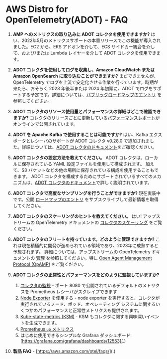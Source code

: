 # AWS Distro for OpenTelemetry(ADOT) - FAQ

1. **AMP へのメトリクスの取り込みに ADOT コレクタを使用できますか?**
    はい、2022年5月のメトリクスサポートの本番リリースでこの機能が導入されました。EC2 から、EKS アドオンを介して、ECS サイドカー統合を介して、および/または Lambda レイヤーを介して ADOT コレクタを使用できます。

1. **ADOT コレクタを使用してログを収集し、Amazon CloudWatch または Amazon OpenSearch に取り込むことができますか?**
    まだできませんが、OpenTelemetry でログを上流で安定化させる作業を行っています。時期が来たら、おそらく 2023 年後半または 2024 年初頭に、ADOT でログをサポートする予定です。詳細については、[パブリックロードマップのエントリ](https://github.com/aws-observability/aws-otel-community/issues/11) を参照してください。

1. **ADOT コレクタのリソース使用量とパフォーマンスの詳細はどこで確認できますか?**
    コレクタのリリースごとに更新している[パフォーマンスレポート](https://aws-observability.github.io/aws-otel-collector/benchmark/report)がオンラインで公開されています。

1. **ADOT を Apache Kafka で使用することは可能ですか?**
    はい、Kafka エクスポータとレシーバのサポートが ADOT コレクタ v0.28.0 で追加されました。詳細については、[ADOT コレクタのドキュメント](https://aws-otel.github.io/docs/components/kafka-receiver-exporter)をご確認ください。

1. **ADOT コレクタの設定方法を教えてください。**
    ADOT コレクタは、ローカルに保存されている YAML 設定ファイルを使用して構成されます。 加えて、S3 バケットなどの他の場所に保存されている構成を使用することもできます。 ADOT コレクタを構成するためにサポートされているすべてのメカニズムは、[ADOT コレクタのドキュメント](https://aws-otel.github.io/docs/components/confmap-providers)で詳しく説明されています。

1. **ADOT コレクタで高度なサンプリングを行うことができますか?**
    現在実装中です。公開 [ロードマップのエントリ](https://github.com/aws-observability/aws-otel-collector/issues/1135) をサブスクライブして最新情報を取得してください。

1. **ADOT コレクタのスケーリングのヒントを教えてください。**
    はい! アップストリームの OpenTelemetry ドキュメントの [コレクタのスケーリング](https://opentelemetry.io/docs/collector/scaling/) をご覧ください。

1. **ADOT コレクタのフリートを持っています。どのように管理できますか?**
    これは現在積極的に開発が進められている領域であり、2023年に成熟すると予想されます。 詳細については、アップストリームの OpenTelemetry ドキュメントの [管理](https://opentelemetry.io/docs/collector/management/) を参照してください。特に [Open Agent Management Protocol (OpAMP)](https://opentelemetry.io/docs/collector/management/#opamp) をご覧ください。

1. **ADOT コレクタの正常性とパフォーマンスをどのように監視していますか?**
    1. [コレクタの監視](https://github.com/open-telemetry/opentelemetry-collector/blob/main/docs/monitoring.md) - ポート 8080 で公開されているデフォルトのメトリクスを Prometheus レシーバがスクレイプできます
    2. [Node Exporter](https://prometheus.io/docs/guides/node-exporter/) を使用する - node exporter を実行すると、コレクタが実行されているノード、ポッド、オペレーティング システムに関するいくつかのパフォーマンスと正常性メトリクスも提供されます。
    3. [Kube-state-metrics (KSM)](https://github.com/kubernetes/kube-state-metrics) - KSM もコレクタに関する興味深いイベントを生成できます。
    4. [Prometheus `up` メトリクス](https://github.com/open-telemetry/opentelemetry-collector/pull/2918)
    5. はじめに使用できるシンプルな Grafana ダッシュボード: [https://grafana.com/grafana/dashboards/12553](.)
2. **製品 FAQ** - [https://aws.amazon.com/otel/faqs/](.)
